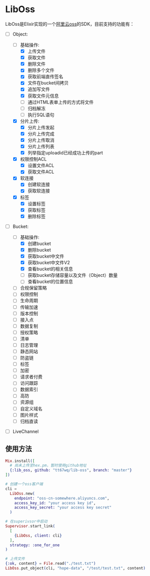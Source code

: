 # LibOss

LibOss是Elixir实现的一个[阿里云oss](https://help.aliyun.com/product/31815.html)的SDK，目前支持的功能有：

- [ ] Object:
  - [ ] 基础操作:
    - [x] 上传文件
    - [x] 获取文件
    - [x] 删除文件
    - [x] 删除多个文件
    - [x] 获取前端直传签名
    - [x] 文件在bucket间拷贝
    - [x] 追加写文件
    - [x] 获取文件元信息
    - [ ] 通过HTML表单上传的方式将文件
    - [ ] 归档解冻
    - [ ] 执行SQL语句

  - [x] 分片上传:
    - [x] 分片上传发起
    - [x] 分片上传完成
    - [x] 分片上传取消
    - [x] 分片上传列表
    - [x] 列举指定uploadid已经成功上传的part

  - [x] 权限控制ACL
    - [x] 设置文件ACL
    - [x] 获取文件ACL
  - [x] 软连接
    - [x] 创建软连接
    - [x] 获取软连接
  - [x] 标签
    - [x] 设置标签
    - [x] 获取标签
    - [x] 删除标签
 
- [ ] Bucket:
  - [ ] 基础操作:
    - [x] 创建bucket
    - [x] 删除bucket
    - [x] 获取bucket中文件
    - [x] 获取bucket中文件V2
    - [x] 查看bucket的相关信息
    - [ ] 获取bucket存储容量以及文件（Object）数量
    - [ ] 查看bucket的位置信息

  - [ ] 合规保留策略
  - [ ] 权限控制
  - [ ] 生命周期
  - [ ] 传输加速
  - [ ] 版本控制
  - [ ] 接入点
  - [ ] 数据复制
  - [ ] 授权策略
  - [ ] 清单
  - [ ] 日志管理
  - [ ] 静态网站
  - [ ] 防盗链
  - [ ] 标签
  - [ ] 加密
  - [ ] 请求者付费
  - [ ] 访问跟踪
  - [ ] 数据索引
  - [ ] 高防
  - [ ] 资源组
  - [ ] 自定义域名
  - [ ] 图片样式
  - [ ] 归档直读

- [ ] LiveChannel


## 使用方法

```elixir
Mix.install([
  # 尚未上传至hex.pm，暂时使用github地址
  {:lib_oss, github: "tt67wq/lib-oss", branch: "master"}
])

# 创建一个oss客户端
cli =
  LibOss.new(
    endpoint: "oss-cn-somewhere.aliyuncs.com",
    access_key_id: "your access key id",
    access_key_secret: "your access key secret"
  )

# 在superivsor中启动
Supervisor.start_link(
  [
    {LibOss, client: cli}
  ],
  strategy: :one_for_one
)

# 上传文件
{:ok, content} = File.read("./test.txt")
LibOss.put_object(cli, "hope-data", "/test/test.txt", content)
```

